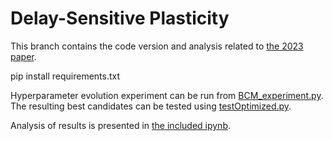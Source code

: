 # Delay-Sensitive Plasticity 
This branch contains the code version and analysis related to 
[the 2023 paper](https://ieeexplore.ieee.org/abstract/document/10191901). 

pip install requirements.txt

Hyperparameter evolution experiment can be run from [BCM_experiment.py](BCM_experiment.py). The resulting best candidates can be tested 
using [testOptimized.py](testOptimized.py).

Analysis of results is presented in [the included ipynb](DDN-2023-paper-analysis.ipynb).
